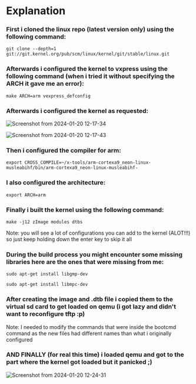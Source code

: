 # Explanation

### First i cloned the linux repo (latest version only) using the following command:

```
git clone --depth=1 git://git.kernel.org/pub/scm/linux/kernel/git/stable/linux.git
```

### Afterwards i configured the kernel to vxpress using the following command (when i tried it without specifying the ARCH it gave me an error):

```
make ARCH=arm vexpress_defconfig
```

### Afterwards i configured the kernel as requested:

![Screenshot from 2024-01-20 12-17-34](https://github.com/omartarek376/Embedded-Linux/assets/111865747/1e10b648-3f3d-436a-b4d6-e569402f55b7)

![Screenshot from 2024-01-20 12-17-43](https://github.com/omartarek376/Embedded-Linux/assets/111865747/570cae8c-3063-4d3f-80b7-03992fbdee0b)

### Then i configured the compiler for arm:

```
export CROSS_COMPILE=~/x-tools/arm-cortexa9_neon-linux-musleabihf/bin/arm-cortexa9_neon-linux-musleabihf-
```

### I also configured the architecture:

```
export ARCH=arm
```


### Finally i built the kernel using the following command:

```
make -j12 zImage modules dtbs
```

Note: you will see a lot of configurations you can add to the kernel (ALOT!!!) so just keep holding down the enter key to skip it all


### During the build process you might encounter some missing libraries here are the ones that were missing from me:

```
sudo apt-get install libgmp-dev
```

```
sudo apt-get install libmpc-dev
```

### After creating the image and .dtb file i copied them to the virtual sd card to get loaded on qemu (i got lazy and didn't want to reconfigure tftp :p)

Note: I needed to modify the commands that were inside the bootcmd command as the new files had different names than what i originally configured 

### AND FINALLY (for real this time) i loaded qemu and got to the part where the kernel got loaded but it panicked ;)

![Screenshot from 2024-01-20 12-24-31](https://github.com/omartarek376/Embedded-Linux/assets/111865747/a6f96fb8-edf2-4318-a157-a9638a577a56)



